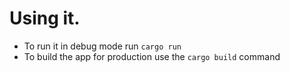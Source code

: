 # Using it.

* To run it in debug mode run `cargo run`
* To build the app for production use the `cargo build` command